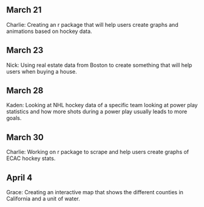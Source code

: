## March 21

Charlie: Creating an r package that will help users create graphs and animations based on hockey data. 

## March 23

Nick: Using real estate data from Boston to create something that will help users when buying a house. 

## March 28

Kaden: Looking at NHL hockey data of a specific team looking at power play statistics and how more shots during a power play usually leads to more goals.   

## March 30

Charlie: Working on r package to scrape and help users create graphs of ECAC hockey stats. 

## April 4

Grace: Creating an interactive map that shows the different counties in California and a unit of water.